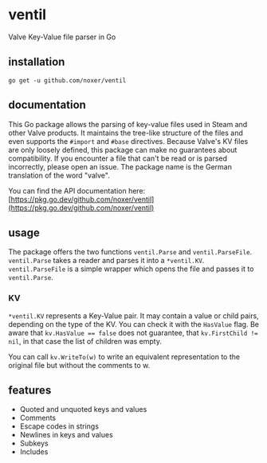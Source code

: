 # ventil
Valve Key-Value file parser in Go

## installation
`go get -u github.com/noxer/ventil`

## documentation
This Go package allows the parsing of key-value files used in Steam and other Valve products. It maintains the tree-like structure of the files and even supports the `#import` and `#base` directives. Because Valve's KV files are only loosely defined, this package can make no guarantees about compatibility. If you encounter a file that can't be read or is parsed incorrectly, please open an issue. The package name is the German translation of the word "valve".

You can find the API documentation here:
[https://pkg.go.dev/github.com/noxer/ventil](https://pkg.go.dev/github.com/noxer/ventil)

## usage
The package offers the two functions `ventil.Parse` and `ventil.ParseFile`. `ventil.Parse` takes a reader and parses it into a `*ventil.KV`. `ventil.ParseFile` is a simple wrapper which opens the file and passes it to `ventil.Parse`.

### KV
`*ventil.KV` represents a Key-Value pair. It may contain a value or child pairs, depending on the type of the KV. You can check it with the `HasValue` flag. Be aware that `kv.HasValue == false` does not guarantee, that `kv.FirstChild != nil`, in that case the list of children was empty.

You can call `kv.WriteTo(w)` to write an equivalent representation to the original file but without the comments to w.

## features
* Quoted and unquoted keys and values
* Comments
* Escape codes in strings
* Newlines in keys and values
* Subkeys
* Includes
